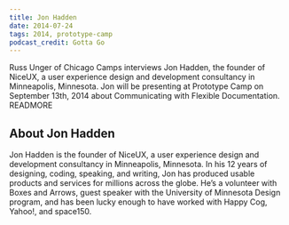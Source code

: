 ```yaml
---
title: Jon Hadden
date: 2014-07-24
tags: 2014, prototype-camp
podcast_credit: Gotta Go
---
```


Russ Unger of Chicago Camps interviews Jon Hadden, the founder of NiceUX, a user experience design and development consultancy in Minneapolis, Minnesota. Jon will be presenting at Prototype Camp on September 13th, 2014 about Communicating with Flexible Documentation. READMORE

## About Jon Hadden

Jon Hadden is the founder of NiceUX, a user experience design and development consultancy in Minneapolis, Minnesota. In his 12 years of designing, coding, speaking, and writing, Jon has produced usable products and services for millions across the globe. He&#8217;s a volunteer with Boxes and Arrows, guest speaker with the University of Minnesota Design program, and has been lucky enough to have worked with Happy Cog, Yahoo!, and space150.
